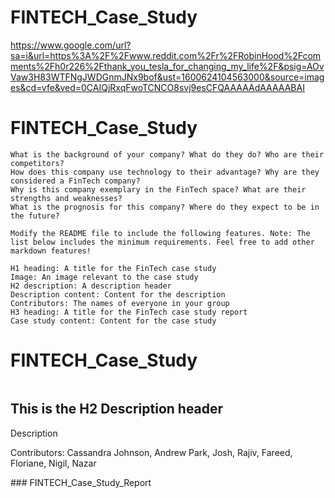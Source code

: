 # FINTECH_Case_Study

https://www.google.com/url?sa=i&url=https%3A%2F%2Fwww.reddit.com%2Fr%2FRobinHood%2Fcomments%2Fh0r226%2Fthank_you_tesla_for_changing_my_life%2F&psig=AOvVaw3H83WTFNgJWDGnmJNx9bof&ust=1600624104563000&source=images&cd=vfe&ved=0CAIQjRxqFwoTCNCO8svj9esCFQAAAAAdAAAAABAI

# FINTECH_Case_Study

    What is the background of your company? What do they do? Who are their competitors?
    How does this company use technology to their advantage? Why are they considered a FinTech company?
    Why is this company exemplary in the FinTech space? What are their strengths and weaknesses?
    What is the prognosis for this company? Where do they expect to be in the future?

    Modify the README file to include the following features. Note: The list below includes the minimum requirements. Feel free to add other markdown features!

    H1 heading: A title for the FinTech case study
    Image: An image relevant to the case study
    H2 description: A description header
    Description content: Content for the description
    Contributors: The names of everyone in your group
    H3 heading: A title for the FinTech case study report
    Case study content: Content for the case study

# FINTECH_Case_Study
<image></image>
## This is the H2 Description header
<p>Description</p>
<p>Contributors: Cassandra Johnson, Andrew Park, Josh, Rajiv, Fareed, Floriane, Nigil, Nazar</p>
### FINTECH_Case_Study_Report
